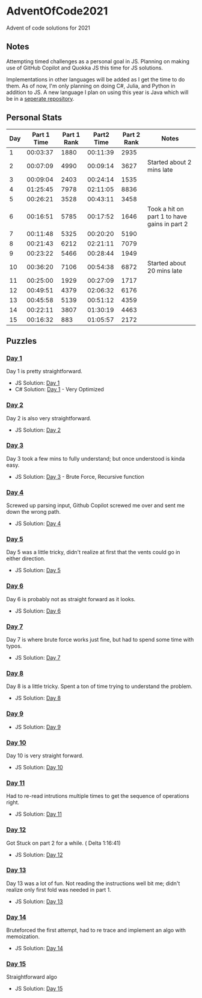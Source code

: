 # AdventOfCode2021
Advent of code solutions for 2021

## Notes
Attempting timed challenges as a personal goal in JS.
Planning on making use of GitHub Copilot and Quokka JS this time for JS solutions. 

Implementations in other languages will be added as I get the time to do them.
As of now, I'm only planning on doing C#, Julia, and Python in addition to JS. A new language I plan on using this year is Java which will be in a [seperate repository](https://github.com/adhokshaja/AdeventOfCode-Java).
## Personal Stats

| Day |Part 1 Time| Part 1 Rank |Part2 Time | Part 2 Rank |Notes|
|--|-----|-----|-----|-----|-----|
|1|00:03:37|1880|00:11:39|2935| |
|2|00:07:09|4990|00:09:14|3627| Started about 2 mins late |
|3|00:09:04|2403|00:24:14|1535| |
|4|01:25:45|7978|02:11:05|8836| |
|5|00:26:21|3528|00:43:11|3458| |
|6|00:16:51|5785|00:17:52|1646| Took a hit on part 1 to have gains in part 2 |
|7|00:11:48|5325|00:20:20|5190||
|8|00:21:43|6212|02:21:11|7079| |
|9|00:23:22|5466|00:28:44|1949| |
|10|00:36:20|7106|00:54:38|6872| Started about 20 mins late |
|11|00:25:00|1929|00:27:09|1717| |
|12|00:49:51|4379|02:06:32|6176| |
|13|00:45:58|5139|00:51:12|4359| |
|14|00:22:11|3807|01:30:19|4463| |
|15|00:16:32|883|01:05:57|2172| |




## Puzzles
### [Day 1](https://adventofcode.com/2021/day/1)
Day 1 is pretty straightforward.
- JS Solution: [Day 1](js/Day1.js)
- C# Solution: [Day 1](cs/day1.cs) - Very Optimized

### [Day 2](https://adventofcode.com/2021/day/2)
Day 2 is also very straightforward.
- JS Solution: [Day 2](js/Day2.js)

### [Day 3](https://adventofcode.com/2021/day/3)
Day 3 took a few mins to fully understand; but once understood is kinda easy. 
- JS Solution: [Day 3](js/Day3.js) - Brute Force, Recursive function

### [Day 4](https://adventofcode.com/2021/day/4)
Screwed up parsing input, Github Copilot screwed me over and sent me down the wrong path.
- JS Solution: [Day 4](js/Day4.js)

### [Day 5](https://adventofcode.com/2021/day/5)
Day 5 was a little tricky, didn't realize at first that the vents could go in either direction.
- JS Solution: [Day 5](js/Day5.js)

### [Day 6](https://adventofcode.com/2021/day/6)
Day 6 is probably not as straight forward as it looks. 
- JS Solution: [Day 6](js/Day6.js)

### [Day 7](https://adventofcode.com/2021/day/7)
Day 7 is where brute force works just fine, but had to spend some time with typos.
- JS Solution: [Day 7](js/Day7.js)


### [Day 8](https://adventofcode.com/2021/day/8)
Day 8 is a little tricky. Spent a ton of time trying to understand the problem.
- JS Solution: [Day 8](js/Day8.js)

### [Day 9](https://adventofcode.com/2021/day/9)

- JS Solution: [Day 9](js/Day9.js)

### [Day 10](https://adventofcode.com/2021/day/10)
Day 10 is very straight forward.
- JS Solution: [Day 10](js/Day10.js)

### [Day 11](https://adventofcode.com/2021/day/11)
Had to re-read intrutions multiple times to get the sequence of operations right.
- JS Solution: [Day 11](js/Day11.js)

### [Day 12](https://adventofcode.com/2021/day/12)
Got Stuck on part 2 for a while. ( Delta 1:16:41)
- JS Solution: [Day 12](js/Day12.js)

### [Day 13](https://adventofcode.com/2021/day/13)
Day 13 was a lot of fun. Not reading the instructions well bit me; didn't realize only first fold  was needed in part 1.
- JS Solution: [Day 13](js/Day13.js)

### [Day 14](https://adventofcode.com/2021/day/14)
Bruteforced the first attempt, had to re trace and implement an algo with memoization.
- JS Solution: [Day 14](js/Day14.js)


### [Day 15](https://adventofcode.com/2021/day/15)
Straightforward algo
- JS Solution: [Day 15](js/Day15.js)
